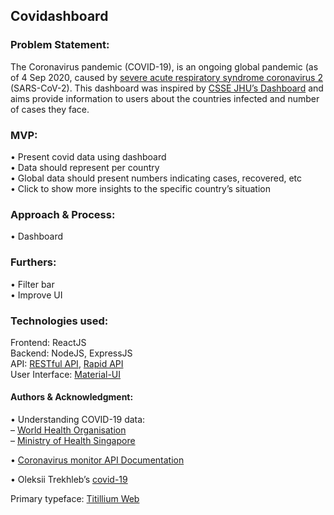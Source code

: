 ## Covidashboard

### Problem Statement: 
The Coronavirus	 pandemic (COVID-19), is an ongoing global pandemic (as of 4 Sep 2020, caused by <a href="https://www.who.int/ith/diseases/sars/en/">severe acute respiratory syndrome coronavirus 2</a> (SARS-CoV-2). This dashboard was inspired by <a href="https://systems.jhu.edu/">CSSE JHU’s Dashboard</a> and aims provide information to users about the countries infected and number of cases they face. 


### MVP:
• Present covid data using dashboard
<br>• Data should represent per country
<br>• Global data should present numbers indicating cases, recovered, etc
<br>• Click to show more insights to the specific	country’s situation
 

### Approach & Process: 
• Dashboard


### Furthers: 
• Filter bar
<br>• Improve UI


### Technologies used:
Frontend: ReactJS
<br>Backend: NodeJS, ExpressJS
<br>API: 
<a href="https://restcountries.eu/#api-endpoints-all">RESTful API</a>, <a href="https://rapidapi.com/">Rapid API</a>
<br>User Interface: <a href="https://material-ui.com/">Material-UI</a>


#### Authors & Acknowledgment: 

• Understanding COVID-19 data: 
<br>– <a href="https://www.who.int/news-room/feature-stories/detail/who-updates-covid-19-dashboard-with-better-data-visualization">World Health Organisation</a>
<br>– <a href="https://covidsitrep.moh.gov.sg/">Ministry of Health Singapore</a>

• <a href="https://rapidapi.com/astsiatsko/api/coronavirus-monitor">Coronavirus monitor API Documentation</a>


• Oleksii Trekhleb’s <a href="https://github.com/trekhleb/covid-19">covid-19</a>


Primary typeface: <a href="https://fonts.google.com/specimen/Titillium+Web?query=titill%E2%80%9D%3ETitillium">Titillium Web</a>
